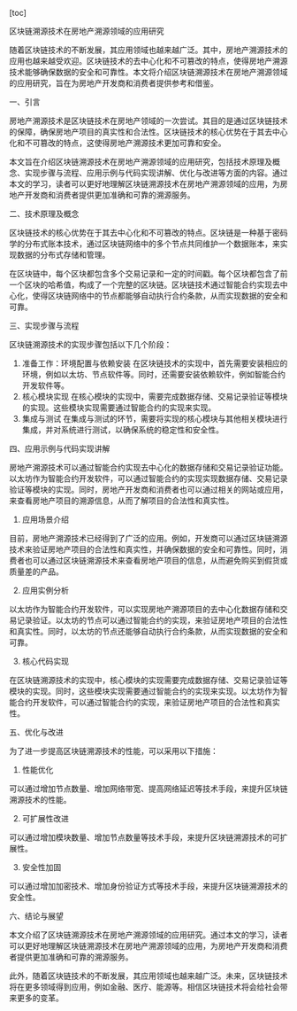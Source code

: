 
[toc]                    
                
                
区块链溯源技术在房地产溯源领域的应用研究

随着区块链技术的不断发展，其应用领域也越来越广泛。其中，房地产溯源技术的应用也越来越受欢迎。区块链技术的去中心化和不可篡改的特点，使得房地产溯源技术能够确保数据的安全和可靠性。本文将介绍区块链溯源技术在房地产溯源领域的应用研究，旨在为房地产开发商和消费者提供参考和借鉴。

一、引言

房地产溯源技术是区块链技术在房地产领域的一次尝试。其目的是通过区块链技术的保障，确保房地产项目的真实性和合法性。区块链技术的核心优势在于其去中心化和不可篡改的特点，这使得房地产溯源技术更加可靠和安全。

本文旨在介绍区块链溯源技术在房地产溯源领域的应用研究，包括技术原理及概念、实现步骤与流程、应用示例与代码实现讲解、优化与改进等方面的内容。通过本文的学习，读者可以更好地理解区块链溯源技术在房地产溯源领域的应用，为房地产开发商和消费者提供更加准确和可靠的溯源服务。

二、技术原理及概念

区块链技术的核心优势在于其去中心化和不可篡改的特点。区块链是一种基于密码学的分布式账本技术，通过区块链网络中的多个节点共同维护一个数据账本，来实现数据的分布式存储和管理。

在区块链中，每个区块都包含多个交易记录和一定的时间戳。每个区块都包含了前一个区块的哈希值，构成了一个完整的区块链。区块链技术通过智能合约实现去中心化，使得区块链网络中的节点都能够自动执行合约条款，从而实现数据的安全和可靠。

三、实现步骤与流程

区块链溯源技术的实现步骤包括以下几个阶段：

1. 准备工作：环境配置与依赖安装
在区块链技术的实现中，首先需要安装相应的环境，例如以太坊、节点软件等。同时，还需要安装依赖软件，例如智能合约开发软件等。
2. 核心模块实现
在核心模块的实现中，需要完成数据存储、交易记录验证等模块的实现。这些模块实现需要通过智能合约的实现来实现。
3. 集成与测试
在集成与测试的环节，需要将实现的核心模块与其他相关模块进行集成，并对系统进行测试，以确保系统的稳定性和安全性。

四、应用示例与代码实现讲解

房地产溯源技术可以通过智能合约实现去中心化的数据存储和交易记录验证功能。以太坊作为智能合约开发软件，可以通过智能合约的实现实现数据存储、交易记录验证等模块的实现。同时，房地产开发商和消费者也可以通过相关的网站或应用，来查看房地产项目的溯源信息，从而了解项目的合法性和真实性。

1. 应用场景介绍

目前，房地产溯源技术已经得到了广泛的应用。例如，开发商可以通过区块链溯源技术来验证房地产项目的合法性和真实性，并确保数据的安全和可靠性。同时，消费者也可以通过区块链溯源技术来查看房地产项目的信息，从而避免购买到假货或质量差的产品。

2. 应用实例分析

以太坊作为智能合约开发软件，可以实现房地产溯源项目的去中心化数据存储和交易记录验证。以太坊的节点可以通过智能合约的实现，来验证房地产项目的合法性和真实性。同时，以太坊的节点还能够自动执行合约条款，从而实现数据的安全和可靠。

3. 核心代码实现

在区块链溯源技术的实现中，核心模块的实现需要完成数据存储、交易记录验证等模块的实现。同时，这些模块实现需要通过智能合约的实现来实现。以太坊作为智能合约开发软件，可以通过智能合约的实现，来验证房地产项目的合法性和真实性。

五、优化与改进

为了进一步提高区块链溯源技术的性能，可以采用以下措施：

1. 性能优化

可以通过增加节点数量、增加网络带宽、提高网络延迟等技术手段，来提升区块链溯源技术的性能。

2. 可扩展性改进

可以通过增加模块数量、增加节点数量等技术手段，来提升区块链溯源技术的可扩展性。

3. 安全性加固

可以通过增加加密技术、增加身份验证方式等技术手段，来提升区块链溯源技术的安全性。

六、结论与展望

本文介绍了区块链溯源技术在房地产溯源领域的应用研究。通过本文的学习，读者可以更好地理解区块链溯源技术在房地产溯源领域的应用，为房地产开发商和消费者提供更加准确和可靠的溯源服务。

此外，随着区块链技术的不断发展，其应用领域也越来越广泛。未来，区块链技术将在更多领域得到应用，例如金融、医疗、能源等。相信区块链技术将会给社会带来更多的变革。

